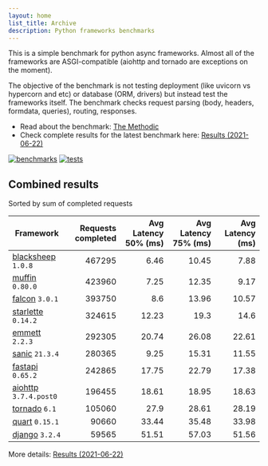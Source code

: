```yaml
---
layout: home
list_title: Archive
description: Python frameworks benchmarks
---
```


<script src="https://cdn.jsdelivr.net/npm/chart.js@3.2.1/dist/chart.min.js"></script>

This is a simple benchmark for python async frameworks. Almost all of the
frameworks are ASGI-compatible (aiohttp and tornado are exceptions on the
moment).

The objective of the benchmark is not testing deployment (like uvicorn vs
hypercorn and etc) or database (ORM, drivers) but instead test the frameworks
itself. The benchmark checks request parsing (body, headers, formdata,
queries), routing, responses.

* Read about the benchmark: [The Methodic](methodic.md)
* Check complete results for the latest benchmark here: [Results (2021-06-22)](_posts/2021-06-22-results.md)

[![benchmarks](https://github.com/klen/py-frameworks-bench/actions/workflows/benchmarks.yml/badge.svg)](https://github.com/klen/py-frameworks-bench/actions/workflows/benchmarks.yml)
[![tests](https://github.com/klen/py-frameworks-bench/actions/workflows/tests.yml/badge.svg)](https://github.com/klen/py-frameworks-bench/actions/workflows/tests.yml)

## Combined results

<canvas id="chart" style="margin-bottom: 2em"></canvas>
<script>
    var ctx = document.getElementById('chart').getContext('2d');
    var myChart = new Chart(ctx, {
        type: 'bar',
        data: {
            labels: ['blacksheep','muffin','falcon','starlette','emmett','sanic','fastapi','aiohttp','tornado','quart','django',],
            datasets: [
                {
                    label: '# of requests',
                    data: ['467295','423960','393750','324615','292305','280365','242865','196455','105060','90660','59565',],
                    backgroundColor: [
                        '#4E79A7', '#A0CBE8', '#F28E2B', '#FFBE7D', '#59A14F', '#8CD17D', '#B6992D', '#F1CE63', '#499894', '#86BCB6', '#E15759', '#FF9D9A', '#79706E', '#BAB0AC', '#D37295', '#FABFD2', '#B07AA1', '#D4A6C8', '#9D7660', '#D7B5A6',
                    ]
                },
            ]
        }
    });
</script>

Sorted by sum of completed requests

| Framework | Requests completed | Avg Latency 50% (ms) | Avg Latency 75% (ms) | Avg Latency (ms) |
| --------- | -----------------: | -------------------: | -------------------: | ---------------: |
| [blacksheep](https://pypi.org/project/blacksheep/) `1.0.8` | 467295 | 6.46 | 10.45 | 7.88
| [muffin](https://pypi.org/project/muffin/) `0.80.0` | 423960 | 7.25 | 12.35 | 9.17
| [falcon](https://pypi.org/project/falcon/) `3.0.1` | 393750 | 8.6 | 13.96 | 10.57
| [starlette](https://pypi.org/project/starlette/) `0.14.2` | 324615 | 12.23 | 19.3 | 14.6
| [emmett](https://pypi.org/project/emmett/) `2.2.3` | 292305 | 20.74 | 26.08 | 22.61
| [sanic](https://pypi.org/project/sanic/) `21.3.4` | 280365 | 9.25 | 15.31 | 11.55
| [fastapi](https://pypi.org/project/fastapi/) `0.65.2` | 242865 | 17.75 | 22.79 | 17.38
| [aiohttp](https://pypi.org/project/aiohttp/) `3.7.4.post0` | 196455 | 18.61 | 18.95 | 18.63
| [tornado](https://pypi.org/project/tornado/) `6.1` | 105060 | 27.9 | 28.61 | 28.19
| [quart](https://pypi.org/project/quart/) `0.15.1` | 90660 | 33.44 | 35.48 | 33.98
| [django](https://pypi.org/project/django/) `3.2.4` | 59565 | 51.51 | 57.03 | 51.56


More details: [Results (2021-06-22)](_posts/2021-06-22-results.md)